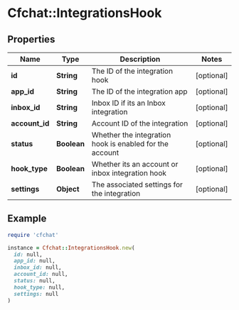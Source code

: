 # Cfchat::IntegrationsHook

## Properties

| Name | Type | Description | Notes |
| ---- | ---- | ----------- | ----- |
| **id** | **String** | The ID of the integration hook | [optional] |
| **app_id** | **String** | The ID of the integration app | [optional] |
| **inbox_id** | **String** | Inbox ID if its an Inbox integration | [optional] |
| **account_id** | **String** | Account ID of the integration | [optional] |
| **status** | **Boolean** | Whether the integration hook is enabled for the account | [optional] |
| **hook_type** | **Boolean** | Whether its an account or inbox integration hook | [optional] |
| **settings** | **Object** | The associated settings for the integration | [optional] |

## Example

```ruby
require 'cfchat'

instance = Cfchat::IntegrationsHook.new(
  id: null,
  app_id: null,
  inbox_id: null,
  account_id: null,
  status: null,
  hook_type: null,
  settings: null
)
```

